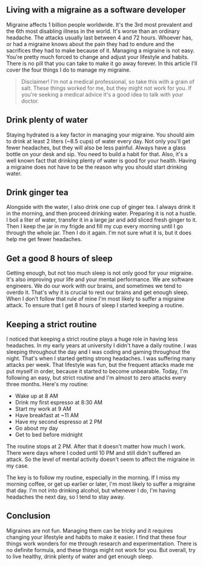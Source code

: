## Living with a migraine as a software developer

Migraine affects 1 billion people worldwide. It's the 3rd most prevalent and the 6th most disabling illness in the world. It's worse than an ordinary headache. The attacks usually last between 4 and 72 hours. Whoever has, or had a migraine knows about the pain they had to endure and the sacrifices they had to make because of it. Managing a migraine is not easy. You're pretty much forced to change and adjust your lifestyle and habits. There is no pill that you can take to make it go away forever. In this article I'll cover the four things I do to manage my migraine.

> Disclaimer! I'm not a medical professional, so take this with a grain of salt. These things worked for me, but they might not work for you. If you're seeking a medical advice it's a good idea to talk with your doctor.

## Drink plenty of water
Staying hydrated is a key factor in managing your migraine. You should aim to drink at least 2 liters (~8.5 cups) of water every day. Not only you'll get fewer headaches, but they will also be less painful. Always have a glass bottle on your desk and sip. You need to build a habit for that. Also, it's a well known fact that drinking plenty of water is good for your health. Having a migraine does not have to be the reason why you should start drinking water.

## Drink ginger tea
Alongside with the water, I also drink one cup of ginger tea. I always drink it in the morning, and then proceed drinking water. Preparing it is not a hustle. I boil a liter of water, transfer it in a large jar and add sliced fresh ginger to it. Then I keep the jar in my frigde and fill my cup every morning until I go through the whole jar. Then I do it again. I'm not sure what it is, but it does help me get fewer headaches.

## Get a good 8 hours of sleep
Getting enough, but not too much sleep is not only good for your migraine. It's also improving your life and your mental performance. We are software engineers. We do our work with our brains, and sometimes we tend to overdo it. That's why it is crucial to rest our brains and get enough sleep. When I don't follow that rule of mine I'm most likely to suffer a migraine attack. To ensure that I get 8 hours of sleep I started keeping a routine.

## Keeping a strict routine
I noticed that keeping a strict routine plays a huge role in having less headaches. In my early years at university I didn't have a daily routine. I was sleeping throughout the day and I was coding and gaming throughout the night. That's when I started getting strong headaches. I was suffering many attacks per week. That lifestyle was fun, but the frequent attacks made me put myself in order, because it started to become unbearable. Today, I'm following an easy, but strict routine and I'm almost to zero attacks every three months. Here's my routine:
- Wake up at 8 AM
- Drink my first espresso at 8:30 AM
- Start my work at 9 AM
- Have breakfast at ~11 AM
- Have my second espresso at 2 PM
- Go about my day
- Get to bed before midnight

The routine stops at 2 PM. After that it doesn't matter how much I work. There were days where I coded until 10 PM and still didn't suffered an attack. So the level of mental activity doesn't seem to affect the migraine in my case.

The key is to follow my routine, especially in the morning. If I miss my morning coffee, or get up earlier or later, I'm most likely to suffer a migraine that day. I'm not into drinking alcohol, but whenever I do, I'm having headaches the next day, so I tend to stay away.

## Conclusion
Migraines are not fun. Managing them can be tricky and it requires changing your lifestyle and habits to make it easier. I find that these four things work wonders for me through research and experimentation. There is no definite formula, and these things might not work for you. But overall, try to live healthy, drink plenty of water and get enough sleep.
